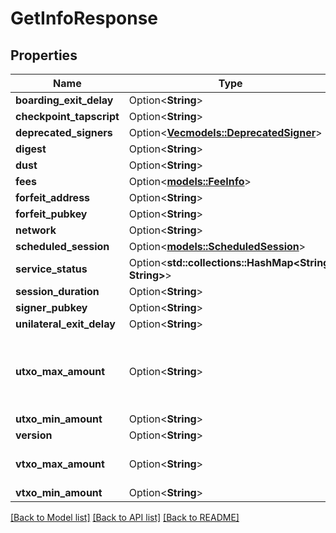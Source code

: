 # GetInfoResponse

## Properties

| Name                      | Type                                                             | Description                                               | Notes      |
| ------------------------- | ---------------------------------------------------------------- | --------------------------------------------------------- | ---------- |
| **boarding_exit_delay**   | Option<**String**>                                               |                                                           | [optional] |
| **checkpoint_tapscript**  | Option<**String**>                                               |                                                           | [optional] |
| **deprecated_signers**    | Option<[**Vec<models::DeprecatedSigner>**](DeprecatedSigner.md)> |                                                           | [optional] |
| **digest**                | Option<**String**>                                               |                                                           | [optional] |
| **dust**                  | Option<**String**>                                               |                                                           | [optional] |
| **fees**                  | Option<[**models::FeeInfo**](FeeInfo.md)>                        |                                                           | [optional] |
| **forfeit_address**       | Option<**String**>                                               |                                                           | [optional] |
| **forfeit_pubkey**        | Option<**String**>                                               |                                                           | [optional] |
| **network**               | Option<**String**>                                               |                                                           | [optional] |
| **scheduled_session**     | Option<[**models::ScheduledSession**](ScheduledSession.md)>      |                                                           | [optional] |
| **service_status**        | Option<**std::collections::HashMap<String, String>**>            |                                                           | [optional] |
| **session_duration**      | Option<**String**>                                               |                                                           | [optional] |
| **signer_pubkey**         | Option<**String**>                                               |                                                           | [optional] |
| **unilateral_exit_delay** | Option<**String**>                                               |                                                           | [optional] |
| **utxo_max_amount**       | Option<**String**>                                               | -1 means no limit (default), 0 means boarding not allowed | [optional] |
| **utxo_min_amount**       | Option<**String**>                                               |                                                           | [optional] |
| **version**               | Option<**String**>                                               |                                                           | [optional] |
| **vtxo_max_amount**       | Option<**String**>                                               | -1 means no limit (default)                               | [optional] |
| **vtxo_min_amount**       | Option<**String**>                                               |                                                           | [optional] |

[[Back to Model list]](../README.md#documentation-for-models) [[Back to API list]](../README.md#documentation-for-api-endpoints) [[Back to README]](../README.md)
